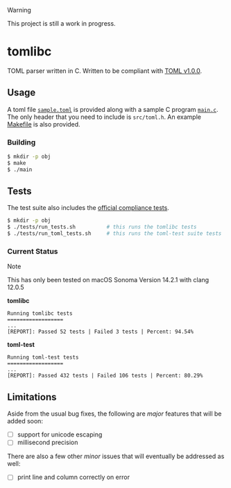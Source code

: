 > [!WARNING]  
> This project is still a work in progress.

# tomlibc

TOML parser written in C.
Written to be compliant with [TOML v1.0.0](https://toml.io/en/v1.0.0).

## Usage

A toml file [`sample.toml`](sample.toml) is provided along with a sample C program [`main.c`](main.c).
The only header that you need to include is `src/toml.h`.
An example [Makefile](Makefile) is also provided.

### Building

```bash
$ mkdir -p obj
$ make
$ ./main
```

## Tests

The test suite also includes the [official compliance tests](https://github.com/toml-lang/toml-test).

```bash
$ mkdir -p obj
$ ./tests/run_tests.sh          # this runs the tomlibc tests
$ ./tests/run_toml_tests.sh     # this runs the toml-test suite tests
```

### Current Status

> [!NOTE]
> This has only been tested on macOS Sonoma Version 14.2.1 with clang 12.0.5

**tomlibc**

```
Running tomlibc tests
==================
...
[REPORT]: Passed 52 tests | Failed 3 tests | Percent: 94.54%
```

**toml-test**

```
Running toml-test tests
==================
...
[REPORT]: Passed 432 tests | Failed 106 tests | Percent: 80.29%
```

## Limitations

Aside from the usual bug fixes, the following are *major* features that will be added soon:

- [ ] support for unicode escaping
- [ ] millisecond precision

There are also a few other *minor* issues that will eventually be addressed as well:

- [ ] print line and column correctly on error
